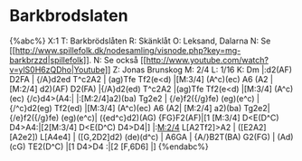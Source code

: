 # Barkbrodslaten

{%abc%}
X:1
T: Barkbrödslåten
R: Skänklåt
O: Leksand, Dalarna
N: Se [[http://www.spillefolk.dk/nodesamling/visnode.php?key=mg-barkbrzzd|spillefolk]].
N: Se också [[http://www.youtube.com/watch?v=ylS0H6zQDho|Youtube]]
Z: Jonas Brunskog
M: 2/4
L: 1/16
K: Dm
|:d2(AF) D2FA | {/A}d2ed T^c2A2 | (ag)Tfe Tf2(e<d) |[M:3/4] (A^c)(ec) A6 (A2 |
[M:2/4] d2)(AF) D2(FA) |{/A}d2(ed)  T^c2A2 |(ag)Tfe  Tf2(e<d) |[M:3/4] (A^c)(ec) {/c}d4>(A4:|
|:[M:2/4]a2)(ba) Tg2e2 | {/e}f2({/g}fe) (eg)(e^c) | {/^c}d2(eg) Tf2(ed) |[M:3/4] (A^c)(ec) A6 (A2| 
[M:2/4] a2)(ba)  Tg2e2| {/e}f2({/g}fe) (eg)(e^c)| ({ed^c}d2)(AG)  {FG}F2(AF)|[1 [M:3/4] D<E(D^C)  D4>A4:|[2[M:3/4] D<E(D^C)  D4>D4|]
|:[M:2/4]([A,2D2][A2f2]) L[A2Tf2]>A2 | ([E2A2][A2e2]) L[A4e4] | ([G,2D2]d2) (de)(d^c) | A6GA |
{A/}B2T(BA) G2(FG) | (Ad)(cG) TE2(D^C) |[1 D4>D4 :|[2 [F,6D6] |] 
{%endabc%}
